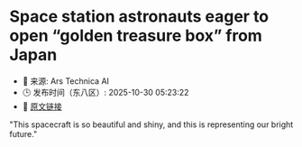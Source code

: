 # Space station astronauts eager to open “golden treasure box” from Japan
- 📅 来源: Ars Technica AI
- 🕒 发布时间（东八区）: 2025-10-30 05:23:22
- 🔗 [原文链接](https://arstechnica.com/space/2025/10/space-station-astronauts-eager-to-open-golden-treasure-box-from-japan/)

"This spacecraft is so beautiful and shiny, and this is representing our bright future."